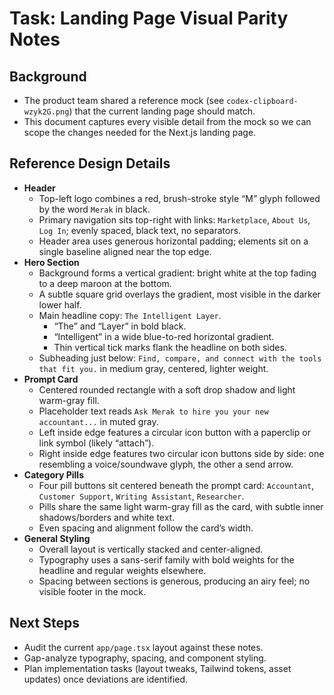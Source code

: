 # Task: Landing Page Visual Parity Notes

## Background
- The product team shared a reference mock (see `codex-clipboard-wzyk2G.png`) that the current landing page should match.
- This document captures every visible detail from the mock so we can scope the changes needed for the Next.js landing page.

## Reference Design Details
- **Header**
  - Top-left logo combines a red, brush-stroke style “M” glyph followed by the word `Merak` in black.
  - Primary navigation sits top-right with links: `Marketplace`, `About Us`, `Log In`; evenly spaced, black text, no separators.
  - Header area uses generous horizontal padding; elements sit on a single baseline aligned near the top edge.
- **Hero Section**
  - Background forms a vertical gradient: bright white at the top fading to a deep maroon at the bottom.
  - A subtle square grid overlays the gradient, most visible in the darker lower half.
  - Main headline copy: `The Intelligent Layer`.
    - “The” and “Layer” in bold black.
    - “Intelligent” in a wide blue-to-red horizontal gradient.
    - Thin vertical tick marks flank the headline on both sides.
  - Subheading just below: `Find, compare, and connect with the tools that fit you.` in medium gray, centered, lighter weight.
- **Prompt Card**
  - Centered rounded rectangle with a soft drop shadow and light warm-gray fill.
  - Placeholder text reads `Ask Merak to hire you your new accountant...` in muted gray.
  - Left inside edge features a circular icon button with a paperclip or link symbol (likely “attach”).
  - Right inside edge features two circular icon buttons side by side: one resembling a voice/soundwave glyph, the other a send arrow.
- **Category Pills**
  - Four pill buttons sit centered beneath the prompt card: `Accountant`, `Customer Support`, `Writing Assistant`, `Researcher`.
  - Pills share the same light warm-gray fill as the card, with subtle inner shadows/borders and white text.
  - Even spacing and alignment follow the card’s width.
- **General Styling**
  - Overall layout is vertically stacked and center-aligned.
  - Typography uses a sans-serif family with bold weights for the headline and regular weights elsewhere.
  - Spacing between sections is generous, producing an airy feel; no visible footer in the mock.

## Next Steps
- Audit the current `app/page.tsx` layout against these notes.
- Gap-analyze typography, spacing, and component styling.
- Plan implementation tasks (layout tweaks, Tailwind tokens, asset updates) once deviations are identified.
